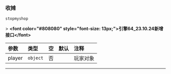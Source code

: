 ### 收摊

`stopmyshop`

&gt; **&lt;font color="#808080" style="font-size: 13px;"&gt;引擎64_23.10.24新增接口&lt;/font&gt;**

| 参数   | 类型     | 空   | 默认 | 注释     |
| :----- | :------- | :--- | :--- | :------- |
| player | `object` | 否   |      | 玩家对象 |

------------

